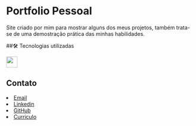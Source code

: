 # Portfolio Pessoal

Site criado por mim para mostrar alguns dos meus projetos, também trata-se de uma demostração prática das minhas habilidades.

##🛠 Tecnologias utilizadas

<img src="https://user-images.githubusercontent.com/101189058/191051538-be2197e4-3ce4-469e-81bc-7dbf7e047588.png" width="30" height="30">

## Contato


<li><a href="mailto:rafaelmafortc@gmail.com" target="_blank" className='img-redesocial'> Email </a></li>
<li><a href="https://www.linkedin.com/in/rafael-mafort-c/" target="_blank" className='img-redesocial'> Linkedin </a></li>
<li><a href="https://github.com/raafamafort" target="_blank" className='img-redesocial'> GitHub </a></li>
<li><a href="https://drive.google.com/file/d/1sLlsuW1BCdsOgc0gth-WgdnuSOO2pl0Z/view?usp=sharing" target="_blank" className='img-redesocial'> Curriculo </a></li>
